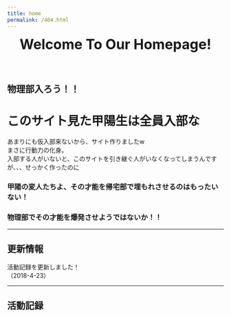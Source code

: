 ```yaml
---
title: home
permalink: /404.html
---
```


<!--
[<img src="https://github.com/goodroot/hugo-classic/raw/master/images/partywizard.gif" style="max-width:15%;min-width:40px;float:right;" alt="Github repo" />](https://github.com/goodroot/hugo-classic)
-->
<div style="text-align: center;">
<font size="6"><b>Welcome To Our Homepage!<br><br></b></font>
</div>

## 物理部入ろう！！
#  このサイト見た甲陽生は全員入部な
あまりにも仮入部来ないから、サイト作りましたw  
まさに行動力の化身。  
入部する人がいないと、このサイトを引き継ぐ人がいなくなってしまうんですが、、、せっかく作ったのに
<br>
### 甲陽の変人たちよ、その才能を帰宅部で埋もれさせるのはもったいない！
### 物理部でその才能を爆発させようではないか！！
<hr/>

## 更新情報

活動記録を更新しました！  
（2018-4-23）

<hr/>

## 活動記録

